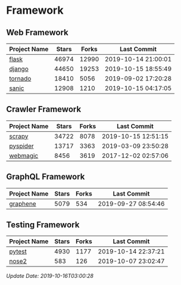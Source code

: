 # Framework

## Web Framework

| Project Name | Stars | Forks | Last Commit |
| ------------ | ----- | ----- | ----------- |
| [flask](https://github.com/pallets/flask) | 46974 | 12990 | 2019-10-14 21:00:01 |
| [django](https://github.com/django/django) | 44650 | 19253 | 2019-10-15 18:55:49 |
| [tornado](https://github.com/tornadoweb/tornado) | 18410 | 5056 | 2019-09-02 17:20:28 |
| [sanic](https://github.com/huge-success/sanic) | 12908 | 1210 | 2019-10-15 04:17:05 |

## Crawler Framework

| Project Name | Stars | Forks | Last Commit |
| ------------ | ----- | ----- | ----------- |
| [scrapy](https://github.com/scrapy/scrapy) | 34722 | 8078 | 2019-10-15 12:51:15 |
| [pyspider](https://github.com/binux/pyspider) | 13717 | 3363 | 2019-03-09 23:50:28 |
| [webmagic](https://github.com/code4craft/webmagic) | 8456 | 3619 | 2017-12-02 02:57:06 |

## GraphQL Framework

| Project Name | Stars | Forks | Last Commit |
| ------------ | ----- | ----- | ----------- |
| [graphene](https://github.com/graphql-python/graphene) | 5079 | 534 | 2019-09-27 08:54:46 |

## Testing Framework

| Project Name | Stars | Forks | Last Commit |
| ------------ | ----- | ----- | ----------- |
| [pytest](https://github.com/pytest-dev/pytest) | 4930 | 1177 | 2019-10-14 22:37:21 |
| [nose2](https://github.com/nose-devs/nose2) | 583 | 126 | 2019-10-07 23:02:47 |

*Update Date: 2019-10-16T03:00:28*